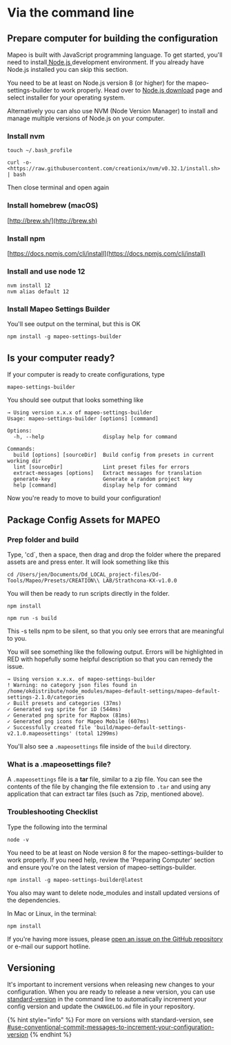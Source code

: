# Via the command line

## Prepare computer for building the configuration

Mapeo is built with JavaScript programming language. To get started, you'll need to install[ Node.js ](https://nodejs.org)development environment. If you already have Node.js installed you can skip this section.

You need to be at least on Node.js version 8 (or higher) for the mapeo-settings-builder to work properly. Head over to [Node.js download](https://nodejs.org/en/download/) page and select installer for your operating system.

Alternatively you can also use NVM (Node Version Manager) to install and manage multiple versions of Node.js on your computer.

### Install nvm

```
touch ~/.bash_profile
```

```
curl -o- <https://raw.githubusercontent.com/creationix/nvm/v0.32.1/install.sh> | bash
```

Then close terminal and open again

### Install homebrew (macOS)

[http://brew.sh/](http://brew.sh)

### Install npm

[https://docs.npmjs.com/cli/install](https://docs.npmjs.com/cli/install)

### Install and use node 12

```
nvm install 12
nvm alias default 12
```

### Install Mapeo Settings Builder

You'll see output on the terminal, but this is OK

```
npm install -g mapeo-settings-builder
```

## Is your computer ready?

If your computer is ready to create configurations, type

```
mapeo-settings-builder
```

You should see output that looks something like

```
→ Using version x.x.x of mapeo-settings-builder
Usage: mapeo-settings-builder [options] [command]

Options:
  -h, --help                   display help for command

Commands:
  build [options] [sourceDir]  Build config from presets in current working dir
  lint [sourceDir]             Lint preset files for errors
  extract-messages [options]   Extract messages for translation
  generate-key                 Generate a random project key
  help [command]               display help for command
```

Now you're ready to move to build your configuration!

## Package Config Assets for MAPEO

### Prep folder and build

Type, 'cd\`, then a space, then drag and drop the folder where the prepared assets are and press enter. It will look something like this

```
cd /Users/jen/Documents/Dd_LOCAL_project-files/Dd-Tools/Mapeo/Presets/CREATION\\ LAB/Strathcona-KX-v1.0.0
```

You will then be ready to run scripts directly in the folder.

```
npm install
```

```
npm run -s build
```

This -s tells npm to be silent, so that you only see errors that are meaningful to you.

You will see something like the following output. Errors will be highlighted in RED with hopefully some helpful description so that you can remedy the issue.

```
→ Using version x.x.x. of mapeo-settings-builder
! Warning: no category json files found in /home/okdistribute/node_modules/mapeo-default-settings/mapeo-default-settings-2.1.0/categories
✓ Built presets and categories (37ms)
✓ Generated svg sprite for iD (544ms)
✓ Generated png sprite for Mapbox (81ms)
✓ Generated png icons for Mapeo Mobile (607ms)
✓ Successfully created file 'build/mapeo-default-settings-v2.1.0.mapeosettings' (total 1299ms)
```

You'll also see a `.mapeosettings` file inside of the `build` directory.

### What is a .mapeosettings file?

A `.mapeosettings` file is a **tar** file, similar to a zip file. You can see the contents of the file by changing the file extension to `.tar` and using any application that can extract tar files (such as 7zip, mentioned above).

### Troubleshooting Checklist

Type the following into the terminal

```
node -v
```

You need to be at least on Node version 8 for the mapeo-settings-builder to work properly. If you need help, review the 'Preparing Computer' section and ensure you're on the latest version of mapeo-settings-builder.

```
npm install -g mapeo-settings-builder@latest
```

You also may want to delete node\_modules and install updated versions of the dependencies.

In Mac or Linux, in the terminal:

```
npm install
```

If you're having more issues, please [open an issue on the GitHub repository](https://github.com/digidem/mapeo-default-settings/issues/new) or e-mail our support hotline.

## Versioning

It's important to increment versions when releasing new changes to your configuration. When you are ready to release a new version, you can use [standard-version](https://github.com/conventional-changelog/standard-version) in the command line to automatically increment your config version and update the `CHANGELOG.md` file in your repository.

{% hint style="info" %}
For more on versions with standard-version, see [#use-conventional-commit-messages-to-increment-your-configuration-version](using-github-actions.md#use-conventional-commit-messages-to-increment-your-configuration-version "mention")
{% endhint %}
